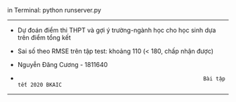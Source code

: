 in Terminal:
    python runserver.py


*****************************************************************************************
* Dự đoán điểm thi THPT và gợi ý trường-ngành học cho học sinh dựa trên điểm tổng kết   
* Sai số theo RMSE trên tập test: khoảng 110 (< 180, chấp nhận được)                    
                                                                                       
* Nguyễn Đăng Cương - 1811640                                                               
*                                                                Bài tập tết 2020 BKAIC 
*****************************************************************************************
